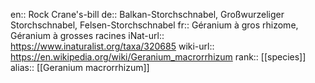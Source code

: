en:: Rock Crane's-bill
de:: Balkan-Storchschnabel, Großwurzeliger Storchschnabel, Felsen-Storchschnabel
fr:: Géranium à gros rhizome, Géranium à grosses racines
iNat-url:: https://www.inaturalist.org/taxa/320685
wiki-url:: https://en.wikipedia.org/wiki/Geranium_macrorrhizum
rank:: [[species]]
alias:: [[Geranium macrorrhizum]]